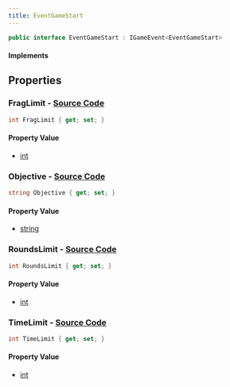 ```yaml
---
title: EventGameStart
---
```


```csharp
public interface EventGameStart : IGameEvent<EventGameStart>
```

#### Implements

## Properties

### **FragLimit** - [Source Code](https://github.com/swiftly-solution/swiftlys2/blob/main/managed/src/SwiftlyS2.Generated/GameEvents/Interfaces/EventGameStart.cs#L38)

```csharp
int FragLimit { get; set; }
```

#### Property Value

- [int](https://learn.microsoft.com/dotnet/api/system.int32)

### **Objective** - [Source Code](https://github.com/swiftly-solution/swiftlys2/blob/main/managed/src/SwiftlyS2.Generated/GameEvents/Interfaces/EventGameStart.cs#L45)

```csharp
string Objective { get; set; }
```

#### Property Value

- [string](https://learn.microsoft.com/dotnet/api/system.string)

### **RoundsLimit** - [Source Code](https://github.com/swiftly-solution/swiftlys2/blob/main/managed/src/SwiftlyS2.Generated/GameEvents/Interfaces/EventGameStart.cs#L24)

```csharp
int RoundsLimit { get; set; }
```

#### Property Value

- [int](https://learn.microsoft.com/dotnet/api/system.int32)

### **TimeLimit** - [Source Code](https://github.com/swiftly-solution/swiftlys2/blob/main/managed/src/SwiftlyS2.Generated/GameEvents/Interfaces/EventGameStart.cs#L31)

```csharp
int TimeLimit { get; set; }
```

#### Property Value

- [int](https://learn.microsoft.com/dotnet/api/system.int32)

